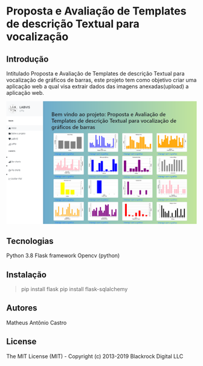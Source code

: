 # Proposta e Avaliação de Templates de descrição Textual para vocalização

## Introdução 

Intitulado Proposta e Avaliação de Templates de descrição Textual para vocalização de gráficos de barras, este projeto tem como objetivo criar uma aplicação web a qual visa extrair dados das imagens anexadas(upload) a aplicação web.

![Image description](print.png)

## Tecnologias

Python 3.8 Flask framework
Opencv (python)

## Instalação

> pip install flask
> pip install flask-sqlalchemy


## Autores

Matheus Antônio Castro

## License

The MIT License (MIT) - Copyright (c) 2013-2019 Blackrock Digital LLC